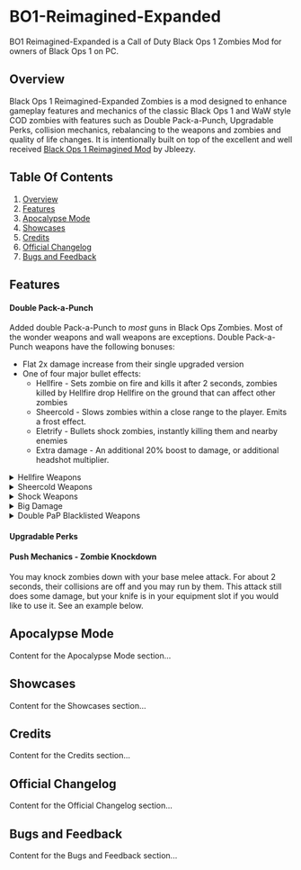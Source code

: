 # BO1-Reimagined-Expanded
BO1 Reimagined-Expanded is a Call of Duty Black Ops 1 Zombies Mod for owners of Black Ops 1 on PC.



## Overview

Black Ops 1 Reimagined-Expanded Zombies is a mod designed to enhance gameplay features and mechanics of the classic Black Ops 1 and WaW style COD 
zombies with features such as Double Pack-a-Punch, Upgradable Perks, collision mechanics, rebalancing to the weapons and zombies and quality of life
changes. It is intentionally built on top of the excellent and well received [Black Ops 1 Reimagined Mod](https://github.com/Jbleezy/BO1-Reimagined) by Jbleezy.


## Table Of Contents
1. [Overview](#overview)
2. [Features](#features)
3. [Apocalypse Mode](#apocalypse-mode)
4. [Showcases](#showcases)
5. [Credits](#credits)
6. [Official Changelog](#official-changelog)
7. [Bugs and Feedback](#bugs-and-feedback)


## Features

#### Double Pack-a-Punch

Added double Pack-a-Punch to *most* guns in Black Ops Zombies. Most of the wonder weapons and wall weapons are exceptions. Double Pack-a-Punch weapons have the following bonuses:
  - Flat 2x damage increase from their single upgraded version
  - One of four major bullet effects:
      - Hellfire - Sets zombie on fire and kills it after 2 seconds, zombies killed by Hellfire drop Hellfire on the ground that can affect other zombies
      - Sheercold - Slows zombies within a close range to the player. Emits a frost effect.
      - Eletrify - Bullets shock zombies, instantly killing them and nearby enemies
      - Extra damage - An additional 20% boost to damage, or additional headshot multiplier.
   
<details>
<summary>Hellfire Weapons</summary>

- PPSh
- RPK
- AK47_FT
- Rottweil72

</details>

<details>
<summary>Sheercold Weapons</summary>

- Spectre
- HK21
- Galil

</details>

<details>
<summary>Shock Weapons</summary>

- AK74u
- AUG ACOG MK
- FAMAS
- Balistic Knife

</details>

<details>
<summary>Big Damage</summary>

- Commando
- Stoner63
- FN FAL
- M14
- PSG1
- L96A1

</details>

<details>
<summary>Double PaP Blacklisted Weapons</summary>
- Microwave Gun DW
- Microwave Gun
- Tesla Gun Power-Up
- Tesla Gun
- Thundergun
- Ray Gun
- Starburst Ray Gun
- Freeze Gun
- "Baby Gun"
- Human Gun [Human Gun]
- Scavenger (No double PaP WaW weapons)
- M14
- MPL
- MP5K
- MP40
- AK74u
- PM63
- Rottweil72
- M16 GL
- GL M16
- Ithaca
- MK AUG
- M72 LAW
- China Lake
- No "WaW weapons" may be double PaP
</details>


#### Upgradable Perks

#### Push Mechanics - Zombie Knockdown

You may knock zombies down with your base melee attack. For about 2 seconds, their collisions are off and you may run by them. This attack still does some damage, but your knife is in your equipment
slot if you would like to use it. See an example below.



## Apocalypse Mode
Content for the Apocalypse Mode section...

## Showcases
Content for the Showcases section...

## Credits
Content for the Credits section...

## Official Changelog
Content for the Official Changelog section...

## Bugs and Feedback
Content for the Bugs and Feedback section...


